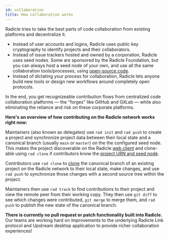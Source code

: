 ```yaml
---
id: collaboration
title: How collaboration works
---
```


Radicle tries to take the best parts of code collaboration from existing platforms and decentralize it.

- Instead of user accounts and logins, Radicle uses public key cryptography to identify projects and their
  collaborators.
- Instead of issue trackers hosted and owned by a corporation, Radicle uses seed nodes. Some are sponsored by the
  Radicle Foundation, but you can always host a seed node of your own, and use all the same collaboration
  tools/processes, using [open-source code](https://github.com/radicle-dev/radicle-client-services).
- Instead of dictating your process for collaboration, Radicle lets anyone build new tools or design new workflows
  around completely open protocols.

In the end, you get recognizeable contribution flows from centralized code collaboration platforms — the "forges" like
GitHub and GitLab — while also eliminating the reliance and risk on these corporate platforms.

**Here's an overview of how contributing on the Radicle network works right now:**

Maintainers (also known as delegates) use `rad init` and `rad push` to create a project and synchronize project data
between their local state and a canonical branch (usually `main` or `master`) on the the configured seed node. This
makes the project discoverable on the Radicle [web client](https://app.radicle.network) and clone-able using `rad clone`
if contributors know the [project URN and seed node](using-radicle/discover-project-urn.md).

Contributors use `rad clone` to [clone](using-radicle/clone.md) the canonical branch of an existing project on the
Radicle network to their local state, make changes, and use `rad push` to synchronize those changes with a second source
tree within the project.

Maintainers then use `rad track` to find contributions to their project and view the remote peer from their working
copy. They then use `git diff` to see which changes were contributed, `git merge` to merge them, and `rad push` to
publish the new state of the canonical branch.

**There is currently no pull request or patch functionality built into Radicle.** Our teams are working hard on
improvements to the underlying Radicle Link protocol and Upstream desktop application to provide richer collaboration
experiences!
